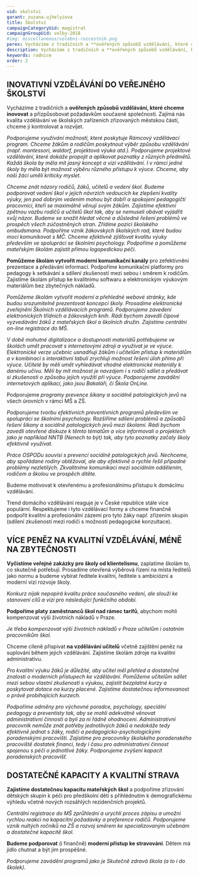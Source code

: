 ```yaml
---
uid: skolstvi
garant: zuzana.ujhelyiova
title: Školství
campaignCategoryUid: magistrat
campaignGroupUid: volby-2018
#img: miscellaneous/volebni-rozcestnik.png
perex: Vycházíme z tradičních a **ověřených způsobů vzdělávání, které chceme inovovat** a přizpůsobovat požadavkům současné společnosti. Zajímá nás kvalita vzdělávání ve školských zařízeních zřizovaných městskou částí, chceme ji kontrolovat a rozvíjet.
description: Vycházíme z tradičních a **ověřených způsobů vzdělávání, které chceme inovovat** a přizpůsobovat požadavkům současné společnosti. Zajímá nás kvalita vzdělávání ve školských zařízeních zřizovaných městskou částí, chceme ji kontrolovat a rozvíjet.
keywords: radnice
order: 2
---
```


## INOVATIVNÍ VZDĚLÁVÁNÍ DO VEŘEJNÉHO ŠKOLSTVÍ
Vycházíme z tradičních a **ověřených způsobů vzdělávání, které chceme inovovat** a přizpůsobovat požadavkům současné společnosti. Zajímá nás kvalita vzdělávání ve školských zařízeních zřizovaných městskou částí, chceme ji kontrolovat a rozvíjet.

*Podporujeme využívání možností, které poskytuje Rámcový vzdělávací program. Chceme žákům a rodičům poskytnout výběr způsobu vzdělávání (např. montessori, waldorf, projektová výuka atd.). Podporujeme projektové vzdělávání, které dokáže propojit a aplikovat poznatky z různých předmětů. Každá škola by měla mít jasný koncept a vizi vzdělávání. I v rámci jedné školy by měla být možnost výběru různého přístupu k výuce. Chceme, aby naši žáci uměli kriticky myslet.*

*Chceme znát názory rodičů, žáků, učitelů a vedení škol. Budeme podporovat vedení škol v jejich návrzích vedoucích ke zlepšení kvality výuky, jen pod dobrým vedením mohou být dobří a spokojení pedagogičtí pracovníci, kteří se maximálně věnují svým žákům. Zajistíme efektivní zpětnou vazbu rodičů a učitelů škol tak, aby se nemuseli obávat vyjádřit svůj názor. Budeme se snažit hledat věcné a důsledné řešení problémů ve prospěch všech zúčastněných stran. Zřídíme pozici školského ombudsmana. Podpoříme vznik žákovských školských rad, které budou moci komunikovat s MČ. Chceme efektivně zjišťovat kvalitu výuky především ve spolupráci se školními psychology. Podpoříme a pomůžeme mateřským školám zajistit přímou logopedickou péči.*

**Pomůžeme školám vytvořit moderní komunikační kanály** pro zefektivnění prezentace a předávání informací. Podpoříme komunikační platformy pro pedagogy k setkávání a sdílení zkušeností mezi sebou i směrem k rodičům. Zajistíme školám přístup ke kvalitnímu softwaru a elektronickým výukovým materiálům bez zbytečných nákladů.

*Pomůžeme školám vytvořit moderní a přehledné webové stránky, kde budou srozumitelně prezentovat koncepci školy. Prosadíme elektronické zveřejnění Školních vzdělávacích programů. Podporujeme zavedení elektronických třídních a žákovských knih. Rádi bychom zavedli čipové vyzvedávání žáků z mateřských škol a školních družin. Zajistíme centrální on-line registrace do MŠ.*

*V době mohutné digitalizace a dostupnosti materiálů potřebujeme ve školách umět pracovat s internetovými zdroji a využívat je ve výuce. Elektronické verze učebnic usnadňují žákům i učitelům přístup k materiálům a v kombinaci s interaktivní tabulí zrychlují možnost řešení úloh přímo při výuce. Učitelé by měli umět vyhledávat vhodné elektronické materiály k danému učivu. Měli by mít možnost je navzájem i s rodiči sdílet a předávat si zkušenosti o způsobu jejich využití při výuce. Podporujeme zavádění internetových aplikací, jako jsou Bakaláři, či Škola OnLine.*

Podporujeme *programy prevence šikany a sociálně patologických jevů* na všech úrovních v rámci MŠ a ZŠ.

*Podporujeme tvorbu efektivních preventivních programů především ve spolupráci se školními psychology. Rozšíříme sdílení problémů a způsobů řešení šikany a sociálně patologických jevů mezi školami. Rádi bychom zavedli otevřené diskuze k těmto tématům a více informovali o projektech jako je například NNTB (Nenech to být) tak, aby tyto poznatky začaly školy efektivně využívat.*

*Práce OSPODu souvisí s prevencí sociálně patologických jevů. Nechceme, aby spořádané rodiny obtěžoval, ale aby efektivně a rychle řešil případné problémy nezletilých. Zkvalitníme komunikaci mezi sociálním oddělením, rodičem a školou ve prospěch dítěte.*

Budeme motivovat k otevřenému a profesionálnímu přístupu k domácímu vzdělávání.

Trend domácího vzdělávání reaguje je v České republice stále více populární. Respektujeme i tyto vzdělávací formy a chceme finančně podpořit kvalitní a profesionální zázemí pro tyto žáky např. zřízením skupin (sdílení zkušeností mezi rodiči s možností pedagogické konzultace).

## VÍCE PENĚZ NA KVALITNÍ VZDĚLÁVÁNÍ, MÉNĚ NA ZBYTEČNOSTI

**Vyčistíme veřejné zakázky pro školy od klientelismu**, zaplatíme školám to, co skutečně potřebují. Prosadíme otevřená výběrová řízení na místa ředitelů jako normu a budeme vybírat ředitele kvalitní, ředitele s ambiciózní a moderní vizí rozvoje školy.

*Konkurz nijak nepopírá kvalitu práce současného vedení, ale slouží ke stanovení cílů a vizí pro následující funkčního období.*

**Podpoříme platy zaměstnanců škol nad rámec tarifů**, abychom mohli kompenzovat výši životních nákladů v Praze.

*Je třeba kompenzovat výši životních nákladů v Praze učitelům i ostatním pracovníkům škol.*

Chceme cíleně přispívat **na vzdělávání učitelů** včetně zajištění peněz na suplování během jejich vzdělávání. Zajistíme školám zdroje na kvalitní administrativu.

*Pro kvalitní výuku žáků je důležité, aby učitel měl přehled a dostatečné znalosti o moderních přístupech ke vzdělávání. Pomůžeme učitelům sdílet mezi sebou vlastní zkušenosti s výukou, zajistit bezplatné kurzy a poskytovat dotace na kurzy placené. Zajistíme dostatečnou informovanost o právě probíhajících kurzech.*

*Podpoříme odměny pro výchovné poradce, psychology, speciální pedagogy a preventisty tak, aby se mohli adekvátně věnovat administrativní činnosti a byli za ni řádně ohodnoceni. Administrativní pracovník nemůže znát potřeby jednotlivých žáků a nedokáže tedy efektivně jednat s žáky, rodiči a pedagogicko-psychologickými poradenskými pracovišti. Zajistíme pro pracovníky školského poradenského pracoviště dostatek financí, tedy i času pro administrativní činnost spojenou s péčí o jednotlivé žáky. Podporujeme zvýšení kapacit poradenských pracovišť.*

## DOSTATEČNÉ KAPACITY A KVALITNÍ STRAVA

**Zajistíme dostatečnou kapacitu mateřských škol** a podpoříme zřizování dětských skupin k péči pro předškolní děti s přihlédnutím k demografickému výhledu včetně nových rozsáhlých rezidenčních projektů.

*Centrální registrace do MŠ zprůhlední a urychlí proces zápisu a umožní rychlou reakci na kapacitní požadavky a preference rodičů. Podporujeme vznik nultých ročníků na ZŠ a rozvoj směrem ke specializovaným učebnám a dostatečné kapacitě škol.*

**Budeme podporovat** (i finančně) **moderní přístup ke stravování**. Dětem má jídlo chutnat a být jim prospěšné.

*Podporujeme zavádění programů jako je Skutečně zdravá škola (a to i do školek).*
